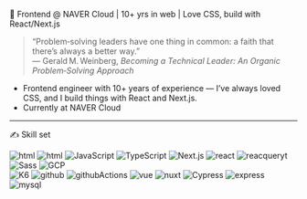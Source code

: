 👋 Frontend @ NAVER Cloud | 10+ yrs in web | Love CSS, build with React/Next.js

> “Problem‑solving leaders have one thing in common: a faith that there’s always a better way.”  
— Gerald M. Weinberg, *Becoming a Technical Leader: An Organic Problem‑Solving Approach*

- Frontend engineer with 10+ years of experience — I’ve always loved CSS, and I build things with React and Next.js.
- Currently at NAVER Cloud

---

✍️ Skill set
<!-- Copyright by github.com/mitrvlr -->
<img src="https://img.shields.io/badge/-HTML5-E34F26?style=flat&logo=html5&logoColor=fff" alt="html"/> <img src="https://img.shields.io/badge/-CSS3-1572B6?style=flat&logo=css3&logoColor=fff" alt="html"/>
<img src="https://img.shields.io/badge/-JS-F7DF1E?style=flat&logo=javascript&logoColor=333" alt="JavaScript"/> 
<img src="https://img.shields.io/badge/-TS-3178C6?style=flat&logo=typescript&logoColor=fff" alt="TypeScript"/> 
<img src="https://img.shields.io/badge/-Next.js-000?style=flat&logo=Next.js&logoColor=fff" alt="Next.js"/>
<img src="https://img.shields.io/badge/-React-61DAFB?style=flat&logo=react&logoColor=333" alt="react"/>
<img src="https://img.shields.io/badge/-ReactQuery-61DAFB?style=flat&logo=reactquery&logoColor=333" alt="reacqueryt"/>
<img src="https://img.shields.io/badge/-Sass-CC6699?style=flat&logo=sass&logoColor=fff" alt="Sass"/> 
<img src="https://img.shields.io/badge/-Google%20Cloud%20Platform-4285F4?style=flat&logo=GoogleCloud&logoColor=fff" alt="GCP"/> 
<br />
<img src="https://img.shields.io/badge/-K6-2EAD33?style=flat&logo=k6&logoColor=fff" alt="K6"/> 
<img src="https://img.shields.io/badge/-Github-333?style=flat&logo=github&logoColor=fff" alt="github"/>
<img src="https://img.shields.io/badge/-Github Actions-333?style=flat&logo=githubactions&logoColor=fff" alt="githubActions"/>
<img src="https://img.shields.io/badge/-Vue-4FC08D?style=flat&logo=Vue.js&logoColor=333" alt="vue"/> 
<img src="https://img.shields.io/badge/-Nuxt-00DC82?style=flat&logo=Nuxt.js&logoColor=333" alt="nuxt"/> 
<img src="https://img.shields.io/badge/-Cypress-17202C?style=flat&logo=cypress&logoColor=fff" alt="Cypress"/> 
<img src="https://img.shields.io/badge/-express-FFF?style=flat&logo=express&logoColor=333" alt="express"/>
<img src="https://img.shields.io/badge/-MySql-4479A1?style=flat&logo=mysql&logoColor=fff" alt="mysql"/>
<!--
---

### 🌱 Github:
![](http://github-profile-summary-cards.vercel.app/api/cards/profile-details?username=mitrvlr&theme=monokai)
![](http://github-profile-summary-cards.vercel.app/api/cards/stats?username=mitrvlr&theme=monokai)
![](http://github-profile-summary-cards.vercel.app/api/cards/repos-per-language?username=mitrvlr&theme=monokai)
-->
